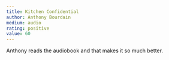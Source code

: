 ```yaml
---
title: Kitchen Confidential 
author: Anthony Bourdain
medium: audio
rating: positive
value: 60
---
```


Anthony reads the audiobook and that makes it so much better.